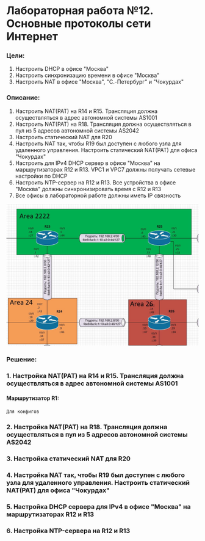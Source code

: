 # Лабораторная работа №12. Основные протоколы сети Интернет
### Цели:
1. Настроить DHCP в офисе "Москва"
2. Настроить синхронизацию времени в офисе "Москва"
3. Настроить NAT в офисе "Москва", "C.-Петербург" и "Чокурдах"

### Описание:
1. Настроить NAT(PAT) на R14 и R15. Трансляция должна осуществляться в адрес автономной системы AS1001
2. Настроить NAT(PAT) на R18. Трансляция должна осуществляться в пул из 5 адресов автономной системы AS2042
3. Настроить статический NAT для R20
4. Настроить NAT так, чтобы R19 был доступен с любого узла для удаленного управления. Настроить статический NAT(PAT) для офиса "Чокурдах"
5. Настроить для IPv4 DHCP сервер в офисе "Москва" на маршрутизаторах R12 и R13. VPC1 и VPC7 должны получать сетевые настройки по DHCP
6. Настроить NTP-сервер на R12 и R13. Все устройства в офисе "Москва" должны синхронизировать время с R12 и R13
7. Все офисы в лабораторной работе должны иметь IP связность

![alt-текст](https://github.com/MaratHakimyanov/otus-networks/blob/main/labs/Lab7/Lab7_Topology.JPG)

### Решение:
### 1. Настройка NAT(PAT) на R14 и R15. Трансляция должна осуществляться в адрес автономной системы AS1001

#### Маршрутизатор R1:
```
Для конфигов
```

### 2. Настройка NAT(PAT) на R18. Трансляция должна осуществляться в пул из 5 адресов автономной системы AS2042

### 3. Настройка статический NAT для R20

### 4. Настройка NAT так, чтобы R19 был доступен с любого узла для удаленного управления. Настроить статический NAT(PAT) для офиса "Чокурдах"

### 5. Настройка DHCP сервера для IPv4 в офисе "Москва" на маршрутизаторах R12 и R13

### 6. Настройка NTP-сервера на R12 и R13

